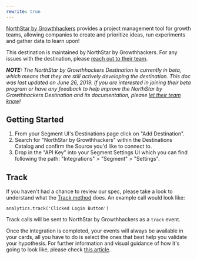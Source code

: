 ```yaml
---
rewrite: true
---
```

[NorthStar by Growthhackers](http://growthhackers.com/software) provides a project management tool for growth teams, allowing companies to create and prioritize ideas, run experiments and gather data to learn upon!

This destination is maintained by NorthStar by Growthhackers. For any issues with the destination, please [reach out to their team](mailto:tech@growthhackers.com).

_**NOTE:** The NorthStar by Growthhackers Destination is currently in beta, which means that they are still actively developing the destination. This doc was last updated on June 26, 2019. If you are interested in joining their beta program or have any feedback to help improve the NorthStar by Growthhackers Destination and its documentation, please [let  their team know](mailto:tech@growthhackers.com)!_

## Getting Started

<!-- {{>connection-modes}} --> 

1. From your Segment UI's Destinations page click on "Add Destination".
2. Search for "NorthStar by Growthhackers" within the Destinations Catalog and confirm the Source you'd like to connect to.
3. Drop in the "API Key" into your Segment Settings UI which you can find following the path: "Integrations" > "Segment" > "Settings". 

## Track

If you haven't had a chance to review our spec, please take a look to understand what the [Track method](https://segment.com/docs/spec/track/) does. An example call would look like:

```
analytics.track('Clicked Login Button')
```

Track calls will be sent to NorthStar by Growthhackers as a `track` event.

Once the integration is completed, your events will always be available in your cards, all you have to do is select the ones that best help you validate your hypothesis. For further information and visual guidance of how it's going to look like, please check [this article](https://www.notion.so/Integrate-NorthStar-with-Segment-77843e36055d4288b1d8c85e1aa5f96e).
